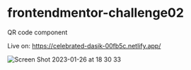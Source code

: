 # frontendmentor-challenge02
QR code component

Live on: https://celebrated-dasik-00fb5c.netlify.app/

![Screen Shot 2023-01-26 at 18 30 33](https://user-images.githubusercontent.com/28096760/214877387-2b32d4f8-26a0-4f0b-81d9-f793a83b3347.jpg)
